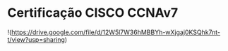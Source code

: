 # **Certificação CISCO CCNAv7**



!(https://drive.google.com/file/d/12W5l7W36hMBBYh-wXjgaj0KSQhk7nt-t/view?usp=sharing)
